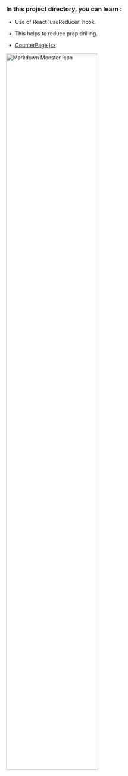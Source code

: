 ### In this project directory, you can learn : 

- Use of React 'useReducer' hook.
- This helps to reduce prop drilling.

 - [CounterPage.jsx](https://github.com/Girish-GAP/React-Projects/blob/master/app7/src/pages/CounterPage.js) 

 
<img src="https://github.com/Girish-GAP/React-Projects/blob/master/app7/app7_view.png"
     alt="Markdown Monster icon"
     style="float: left; margin-right: 10px; width : 70%" />
